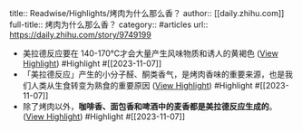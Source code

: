 title:: Readwise/Highlights/烤肉为什么那么香？
author:: [[daily.zhihu.com]]
full-title:: 烤肉为什么那么香？
category:: #articles
url:: https://daily.zhihu.com/story/9749199

- 美拉德反应要在 140-170℃才会大量产生风味物质和诱人的黄褐色 ([View Highlight](https://read.readwise.io/read/01hektkwfz4k0h9npjzbt88p7q)) #Highlight #[[2023-11-07]]
- 「美拉德反应」产生的小分子醛、酮类香气，是烤肉香味的重要来源，也是我们人类从生食转变为熟食的重要原因 ([View Highlight](https://read.readwise.io/read/01hektmaww572nnnpeet01r3ft)) #Highlight #[[2023-11-07]]
- 除了烤肉以外，**咖啡香、面包香和啤酒中的麦香都是美拉德反应生成的**。 ([View Highlight](https://read.readwise.io/read/01hektm5xqbfqksdbedn53hxg2)) #Highlight #[[2023-11-07]]